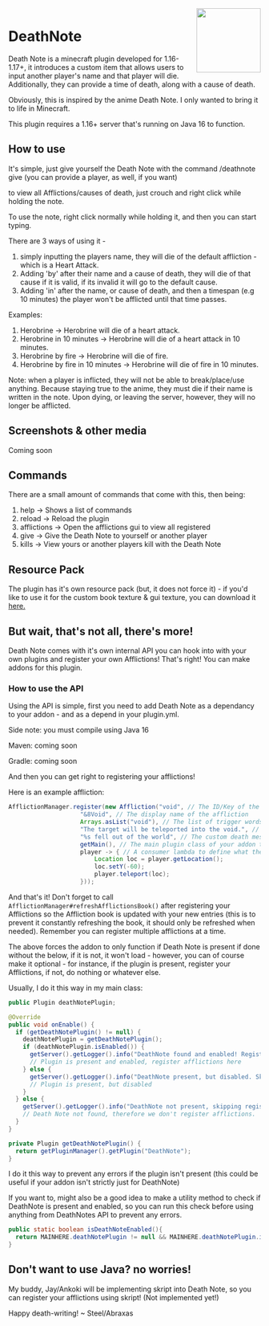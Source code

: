 <img align="right" width="128" height="128" src="https://github.com/Steel-Dev/DeathNote/blob/main/icon_enlarged.png?raw=truee">

# DeathNote

Death Note is a minecraft plugin developed for 1.16-1.17+, it introduces a custom item that allows users to input another player's name and that player will die. Additionally, they can provide a time of death, along with a cause of death.

Obviously, this is inspired by the anime Death Note. I only wanted to bring it to life in Minecraft.

This plugin requires a 1.16+ server that's running on Java 16 to function.

## How to use
It's simple, just give yourself the Death Note with the command /deathnote give (you can provide a player, as well, if you want)

to view all Afflictions/causes of death, just crouch and right click while holding the note.

To use the note, right click normally while holding it, and then you can start typing.

There are 3 ways of using it - 

1) simply inputting the players name, they will die of the default affliction - which is a Heart Attack. 
2) Adding 'by' after their name and a cause of death, they will die of that cause if it is valid, if its invalid it will go to the default cause.
3) Adding 'in' after the name, or cause of death, and then a timespan (e.g 10 minutes) the player won't be afflicted until that time passes.

Examples:

1) Herobrine -> Herobrine will die of a heart attack.
2) Herobrine in 10 minutes -> Herobrine will die of a heart attack in 10 minutes.
3) Herobrine by fire -> Herobrine will die of fire.
4) Herobrine by fire in 10 minutes -> Herobrine will die of fire in 10 minutes.

Note: when a player is inflicted, they will not be able to break/place/use anything. Because staying true to the anime, they must die if their name is written in the note. Upon dying, or leaving the server, however, they will no longer be afflicted.

## Screenshots & other media

Coming soon

## Commands
There are a small amount of commands that come with this, then being:

1) help -> Shows a list of commands
2) reload -> Reload the plugin
3) afflictions -> Open the afflictions gui to view all registered
4) give -> Give the Death Note to yourself or another player
5) kills -> View yours or another players kill with the Death Note

## Resource Pack
The plugin has it's own resource pack (but, it does not force it) - if you'd like to use it for the custom book texture & gui texture, you can download it [here.]()

## But wait, that's not all, there's more!
Death Note comes with it's own internal API you can hook into with your own plugins and register your own Afflictions! That's right! You can make addons for this plugin.

### How to use the API

Using the API is simple, first you need to add Death Note as a dependancy to your addon - and as a depend in your plugin.yml.

Side note: you must compile using Java 16

Maven: coming soon

Gradle: coming soon

And then you can get right to registering your afflictions!

Here is an example affliction:

```java
AfflictionManager.register(new Affliction("void", // The ID/Key of the affliction
                    "&8Void", // The display name of the affliction
                    Arrays.asList("void"), // The list of trigger words
                    "The target will be teleported into the void.", // The description (can be blank)
                    "%s fell out of the world", // The custom death message (can be blank)
                    getMain(), // The main plugin class of your addon to tell Death Note who is registering it
                    player -> { // A consumer lambda to define what the affliction will do
                        Location loc = player.getLocation();
                        loc.setY(-60);
                        player.teleport(loc);
                    }));
```

And that's it! Don't forget to call `AfflictionManager#refreshAfflictionsBook()` after registering your Afflictions so the Affliction book is updated with your new entries (this is to prevent it constantly refreshing the book, it should only be refreshed when needed). Remember you can register multiple afflictions at a time.

The above forces the addon to only function if Death Note is present if done without the below, if it is not, it won't load - however, you can of course make it optional - for instance, if the plugin is present, register your Afflictions, if not, do nothing or whatever else.

Usually, I do it this way in my main class:

```java
public Plugin deathNotePlugin;

@Override
public void onEnable() {
  if (getDeathNotePlugin() != null) {
    deathNotePlugin = getDeathNotePlugin();
    if (deathNotePlugin.isEnabled()) {
      getServer().getLogger().info("DeathNote found and enabled! Registering custom afflictions.");
      // Plugin is present and enabled, register afflictions here
    } else {
      getServer().getLogger().info("DeathNote present, but disabled. Skipping registering custom afflictions.");
      // Plugin is present, but disabled
    }
  } else {
    getServer().getLogger().info("DeathNote not present, skipping registering custom afflictions.");
    // Death Note not found, therefore we don't register afflictions.
  }
}

private Plugin getDeathNotePlugin() {
  return getPluginManager().getPlugin("DeathNote");
}
```

I do it this way to prevent any errors if the plugin isn't present (this could be useful if your addon isn't strictly just for DeathNote)

If you want to, might also be a good idea to make a utility method to check if DeathNote is present and enabled, so you can run this check before using anything from DeathNotes API to prevent any errors.

```java
public static boolean isDeathNoteEnabled(){
  return MAINHERE.deathNotePlugin != null && MAINHERE.deathNotePlugin.isEnabled();
}
```

## Don't want to use Java? no worries!

My buddy, Jay/Ankoki will be implementing skript into Death Note, so you can register your afflictions using skript! (Not implemented yet!)



Happy death-writing! ~ Steel/Abraxas
